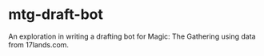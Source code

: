 # mtg-draft-bot
An exploration in writing a drafting bot for Magic: The Gathering using data from 17lands.com.
